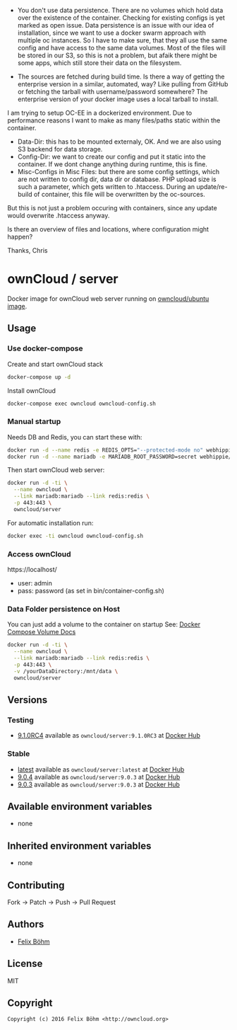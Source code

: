 

- You don't use data persistence. There are no volumes which hold data over the existence of the container. Checking for existing configs is yet marked as open issue. Data persistence is an issue with our idea of installation, since we want to use a docker swarm approach with multiple oc instances. So I have to make sure, that they all use the same config and have access to the same data volumes. Most of the files will be stored in our S3, so this is not a problem, but afaik there might be some apps, which still store their data on the filesystem.

- The sources are fetched during build time. Is there a way of getting the enterprise version in a similar, automated, way? Like pulling from GitHub or fetching the tarball with username/password somewhere? The enterprise version of your docker image uses a local tarball to install.


I am trying to setup OC-EE in a dockerized environment.
Due to performance reasons I want to make as many files/paths static within the container.
- Data-Dir: this has to be mounted externaly, OK. And we are also using S3 backend for data storage.
- Config-Dir: we want to create our config and put it static into the container. If we dont change anything during runtime, this is fine.
- Misc-Configs in Misc Files: but there are some config settings, which are not written to config dir, data dir or database. PHP upload size is such a parameter, which gets written to .htaccess. During an update/re-build of container, this file will be overwritten by the oc-sources.

But this is not just a problem occuring with containers, since any update would overwrite .htaccess anyway.

Is there an overview of files and locations, where configuration might happen?

Thanks, Chris



# ownCloud / server

Docker image for ownCloud web server running on
[owncloud/ubuntu image](https://hub.docker.com/r/owncloud/ubuntu/).


## Usage

### Use docker-compose

Create and start ownCloud stack

```bash
docker-compose up -d
```

Install ownCloud

```bash
docker-compose exec owncloud owncloud-config.sh
```

### Manual startup

Needs DB and Redis, you can start these with:

```bash
docker run -d --name redis -e REDIS_OPTS="--protected-mode no" webhippie/redis:latest
docker run -d --name mariadb -e MARIADB_ROOT_PASSWORD=secret webhippie/mariadb:latest
```

Then start ownCloud web server:

```bash
docker run -d -ti \
  --name owncloud \
  --link mariadb:mariadb --link redis:redis \
  -p 443:443 \
  owncloud/server
```

For automatic installation run:

```bash
docker exec -ti owncloud owncloud-config.sh
```

### Access ownCloud

https://localhost/

- user: admin
- pass: password	(as set in bin/container-config.sh)

### Data Folder persistence on Host

You can just add a volume to the container on startup
See: [Docker Compose Volume Docs](https://docs.docker.com/compose/compose-file/#/volumes-volume-driver)

```bash
docker run -d -ti \
  --name owncloud \
  --link mariadb:mariadb --link redis:redis \
  -p 443:443 \
  -v /yourDataDirectory:/mnt/data \
  owncloud/server
```

## Versions

### Testing
* [9.1.0RC4](https://github.com/owncloud-docker/server/tree/9.1.0RC3)
  available as ```owncloud/server:9.1.0RC3``` at [Docker Hub](https://hub.docker.com/r/owncloud/ubuntu/)

### Stable
* [latest](https://github.com/owncloud-docker/server/tree/master)
  available as ```owncloud/server:latest``` at [Docker Hub](https://hub.docker.com/r/owncloud/ubuntu/)
* [9.0.4](https://github.com/owncloud-docker/server/tree/9.0.4)
  available as ```owncloud/server:9.0.3``` at [Docker Hub](https://hub.docker.com/r/owncloud/ubuntu/)
* [9.0.3](https://github.com/owncloud-docker/server/tree/9.0.3)
  available as ```owncloud/server:9.0.3``` at [Docker Hub](https://hub.docker.com/r/owncloud/ubuntu/)


## Available environment variables

- none

## Inherited environment variables

- none


## Contributing

Fork -> Patch -> Push -> Pull Request


## Authors

* [Felix Böhm](https://github.com/felixboehm)


## License

MIT


## Copyright

```
Copyright (c) 2016 Felix Böhm <http://owncloud.org>
```
